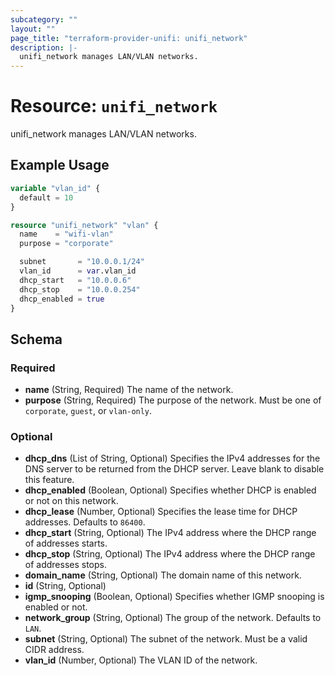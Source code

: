 ```yaml
---
subcategory: ""
layout: ""
page_title: "terraform-provider-unifi: unifi_network"
description: |-
  unifi_network manages LAN/VLAN networks.
---
```


# Resource: `unifi_network`

unifi_network manages LAN/VLAN networks.

## Example Usage

```terraform
variable "vlan_id" {
  default = 10
}

resource "unifi_network" "vlan" {
  name    = "wifi-vlan"
  purpose = "corporate"

  subnet       = "10.0.0.1/24"
  vlan_id      = var.vlan_id
  dhcp_start   = "10.0.0.6"
  dhcp_stop    = "10.0.0.254"
  dhcp_enabled = true
}
```

## Schema

### Required

- **name** (String, Required) The name of the network.
- **purpose** (String, Required) The purpose of the network. Must be one of `corporate`, `guest`, or `vlan-only`.

### Optional

- **dhcp_dns** (List of String, Optional) Specifies the IPv4 addresses for the DNS server to be returned from the DHCP server. Leave blank to disable this feature.
- **dhcp_enabled** (Boolean, Optional) Specifies whether DHCP is enabled or not on this network.
- **dhcp_lease** (Number, Optional) Specifies the lease time for DHCP addresses. Defaults to `86400`.
- **dhcp_start** (String, Optional) The IPv4 address where the DHCP range of addresses starts.
- **dhcp_stop** (String, Optional) The IPv4 address where the DHCP range of addresses stops.
- **domain_name** (String, Optional) The domain name of this network.
- **id** (String, Optional)
- **igmp_snooping** (Boolean, Optional) Specifies whether IGMP snooping is enabled or not.
- **network_group** (String, Optional) The group of the network. Defaults to `LAN`.
- **subnet** (String, Optional) The subnet of the network. Must be a valid CIDR address.
- **vlan_id** (Number, Optional) The VLAN ID of the network.


